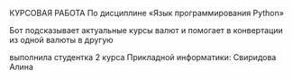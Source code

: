 КУРСОВАЯ РАБОТА
По дисциплине «Язык программирования Python»

Бот подсказывает актуальные курсы валют и помогает в конвертации 
из одной валюты в другую

выполнила студентка 2 курса Прикладной информатики: Свиридова Алина
